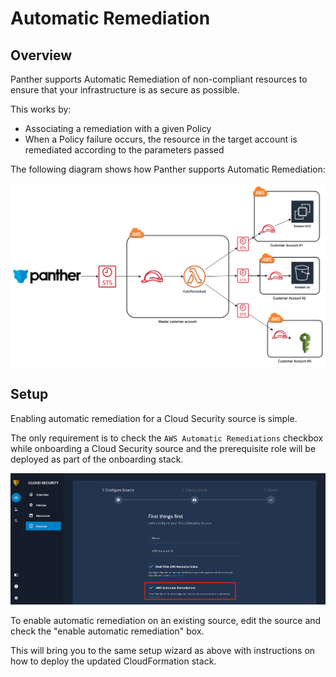 # Automatic Remediation

## Overview

Panther supports Automatic Remediation of non-compliant resources to ensure that your infrastructure is as secure as possible.

This works by:

* Associating a remediation with a given Policy
* When a Policy failure occurs, the resource in the target account is remediated according to the parameters passed

The following diagram shows how Panther supports Automatic Remediation:

![remediation diagram](../../.gitbook/assets/readme-overview%20%282%29.png)

## Setup

Enabling automatic remediation for a Cloud Security source is simple.

The only requirement is to check the `AWS Automatic Remediations` checkbox while onboarding a Cloud Security source and the prerequisite role will be deployed as part of the onboarding stack.

![enable remediations checkbox](../../.gitbook/assets/readme-setup%20%287%29.png)

To enable automatic remediation on an existing source, edit the source and check the "enable automatic remediation" box.

This will bring you to the same setup wizard as above with instructions on how to deploy the updated CloudFormation stack.

